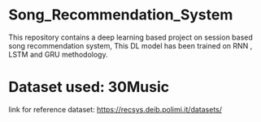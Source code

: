 # Song_Recommendation_System
This repository contains a deep learning based project on session based song recommendation system, This DL model has been trained on RNN , LSTM and GRU methodology.

# Dataset used: 30Music 
link for reference dataset: https://recsys.deib.polimi.it/datasets/
